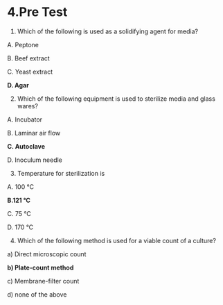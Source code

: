 
# **4.Pre Test**

1. Which of the following is used as a solidifying agent for media?

A. Peptone

B. Beef extract

C. Yeast extract

**D. Agar**

2. Which of the following equipment is used to sterilize media and glass wares?

A. Incubator

B. Laminar air flow

**C. Autoclave**

D. Inoculum needle

3. Temperature for sterilization is

A. 100 °C

**B.121 °C**

C. 75 °C

D. 170 °C

4. Which of the following method is used for a viable count of a culture?

a) Direct microscopic count

**b) Plate-count method**

c) Membrane-filter count

d) none of the above
